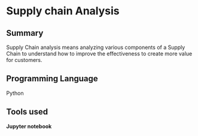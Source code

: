 # Supply chain Analysis
## Summary
Supply Chain analysis means analyzing various components of a Supply Chain to understand how to improve the effectiveness to create more value for customers.
## Programming Language
Python
## Tools used
**Jupyter notebook**
